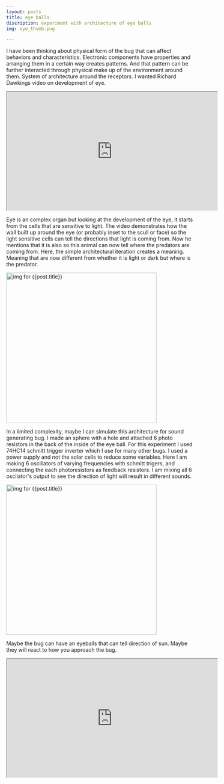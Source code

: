 ```yaml
---
layout: posts
title: eye balls
discription: experiment with architecture of eye balls
img: eye_thumb.png

---
```


I have been thinking about physical form of the bug that can affect behaviors and characteristics. Electronic components have properties and arranging them in a certain way creates patterns. And that pattern can be further interacted through physical make up of the environment around them. System of architecture around the receptors. I wanted Richard Dawkings video on development of eye.

<iframe width="560" height="315" src="https://www.youtube.com/embed/2X1iwLqM2t0?rel=0&amp;controls=1&amp;showinfo=0&amp;modestbranding=1"></iframe>

Eye is an complex organ but looking at the development of the eye, it starts from the cells that are sensitive to light. The video demonstrates how the wall built up around the eye (or probably inset to the scull or face) so the light sensitive cells can tell the directions that light is coming from. Now he mentions that it is also so this animal can now tell where the predators are coming from. Here, the simple architectural iteration creates a meaning. Meaning that are now different from whether it is light or dark but where is the predator. 

<img src="{{site.baseurl}}/assets/img/post/eye.png" alt="img for {{post.title}}" width= "400" style="vertical-align:middle"> 


In a limited complexity, maybe I can simulate this architecture for sound generating bug. I made an sphere with a hole and attached 6 photo resistors in the back of the inside of the eye ball. For this experiment I used 74HC14 schmitt trigger inverter which I use for many other bugs. I used a power supply and not the solar cells to reduce some variables. Here I am making 6 oscillators of varying frequencies with schmitt trigers, and connecting the each photoresistors as feedback resistors. I am mixing all 6 oscilator's output to see the direction of light will result in different sounds. 

<img src="{{site.baseurl}}/assets/img/post/eye_inside.png" alt="img for {{post.title}}" width= "400" style="vertical-align:middle"> 

Maybe the bug can have an eyeballs that can tell direction of sun. Maybe they will react to how you approach the bug. 

<iframe width="560" height="315" src="https://www.youtube.com/embed/92qAMw8ZG3k?rel=0&amp;controls=1&amp;showinfo=0&amp;modestbranding=1"></iframe>
